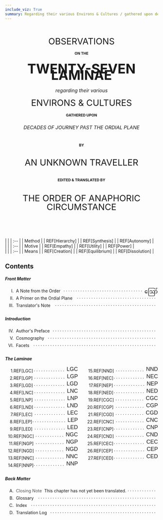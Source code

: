 ```yaml
---
include_viz: True
summary: Regarding their various Environs & Cultures / gathered upon decades of journey past the Ordial Plane / by an Unknown Traveller / edited & translated by the Order of Peripatetic Affairs
---
```


<h1 class="title-page">
<div class="title-2">OBSERVATIONS</div>
<div class="title-4">on the</div>
<div class="title-1">TWENTY-SEVEN LAMINAE</div>
<div class="title-3">regarding their various</div>
<div class="title-2">ENVIRONS & CULTURES</div>
<div class="title-4">gathered upon</div>
<div class="title-3">DECADES OF JOURNEY PAST THE ORDIAL PLANE</div>
<div class="title-4 spaced">by</div>
<div class="title-2">AN UNKNOWN TRAVELLER</div>
<div class="title-4 spaced">edited & translated by</div>
<div class="title-2 guild-name">THE ORDER OF ANAPHORIC CIRCUMSTANCE</div>
</h1>

<!--
  The Marches of Wales: Notes and Impressions on the Welsh Borders, from the Severn Sea to the Sands o' Dee

  OBSERVATIONS
  on the
  RIVER WYE
  and several parts of
  SOUTH WALES, &c.
  relative chiefly to
  PICTURESQUE BEAUTY;
  made
  In the Summer of the Year 1770

  HISTORICAL and DESCRIPTIVE
  **ACCOUNTS**
  of the
  ANCIENT and PRESENT STATE
  of
  THE TOWN
  of
  **MONMOUTH**
  including
  A VARIETY OF PARTICULARS
  deserving the stranger's notice
  RELATING TO THE BOROUGH
  and its
  NEIGHBORHOOD
  collected from original papers and unquestionable authorities
  the whole never before published
-->

<style>
.title-page {
  text-align: center;
  margin: 3.5rem 0 5.5rem;
  font-weight: normal;
  line-height: 1.35rem;
}
  .title-page .title-1 {
    font-size: 2.7rem;
    margin: 1.8rem 0;
    font-weight: bold;
  }
  .bask .title-page .title-1 {
    font-size: 2.4rem;
  }
  .title-page .title-2 {
    font-size: 1.8rem;
    margin: 1.2rem 0;
  }
  .title-page .title-3 {
    font-size: 1rem;
    font-style: italic;
    margin: 1.2rem 0;
  }
  .title-page .title-4 {
    font-size: 0.75rem;
    margin: 0.5rem 0;
    font-weight: bold;
    text-transform: uppercase;
  }
  .title-page .guild-name {
    max-width: 700px;
    margin-left: auto;
    margin-right: auto;
    line-height: 1.8rem;
    text-transform: uppercase;
  }
  .title-page .spaced {
    margin: 2.25rem 0;
  }
  @media only screen and (max-width: 767px) {
    .title-page {
      margin: 0.9rem 0 3.6rem;
    }
      .title-page .title-1 {
        font-size: 1.8rem;
      }
      .title-page .title-2 {
        font-size: 1.35rem;
      }
      .title-page .spaced {
        margin: 1.35rem 0;
      }
  }

.toc {
}
  .toc h1, .toc h4 {
    text-align: center;
    margin-top: 3rem;
    text-transform: uppercase;
  }
  .toc a {
    text-decoration: none;
  }
    .toc a.undone {
      cursor: pointer;
      opacity: 0.75;
    }
    .toc a.undone:hover {
      opacity: 0.85;
    }
  .toc td:first-child {
    text-align: right;
    padding-right: 1em;
  }
  .toc .lamina {
    display: flex;
  }
    .toc .lamina a {
      text-transform: capitalize;
    }
    .toc .laminae-section:first-child {
      margin-right: 24px;
    }
    @media only screen and (max-width: 767px) {
      .toc .lamina {
        display: block;
      }
      .toc .laminae-section:first-child {
        margin: 0;
      }
    }

  .toc .row {
    display: flex;
    justify-content: space-between;
    height: 1.5rem;
    cursor: pointer; /* row click handled in JS via stuff in viz, bleh */
  }
    @media only screen and (max-width: 767px) {
      .toc .row {
        padding-right: 8px;
      }
    }
    .toc .row.hover {
      color: var(--scribe-red-active);
    }
    .toc .hover[data-toc-glyph] {
      color: var(--scribe-red);
    }
  .toc .left {
    white-space: nowrap;
  }
  .toc .numeral {
    width: 28px;
    text-align: right;
    display: inline-block;
  }
    @media only screen and (max-width: 767px) {
      .toc .numeral {
        width: 23px;
      }
    }
  .toc a {
    margin: 0 8px;
  }
  .toc .dots {
    overflow: hidden;
    max-height: 1em;
    text-align: right;
    position: relative;
    top: -0.25rem;
  }
  .toc .dots:before {
    content: '. . . . . . . . . . . . . . . . . . . . . . . . . . . . . . . . . . . . . . . . . . . . . . . . . . . . . . . . . . . . . . . . . . . . . . . . . . . . . . . . . . . . . . . . . . . . . . . . . . . . . . . . . . . . . . . . . . . . . .';
  }
  .toc .page {
    font-family: "NotoSansMyanmar", sans-serif;
    font-size: 18px;
    position: relative;
    margin-left: 8px;
    height: 1.5rem;
    /*width: 1rem;*/
    /*min-width: 1rem;*/
    text-align: center;
    top: -0.45rem;
  }
    @media only screen and (max-width: 767px) {
      .toc .page {
        top: -0.6rem;
      }
    }

  [data-facets]:after {
    display: none;
  }
  [data-facets] + .tooltip {
    display: none !important;
  }
  .toc .laminae-section .tooltip {
    display: none !important;
  }

  .shortcuts {
    font-size: 1rem;
  }

  .viz-wrap.loaded {
    margin-top: -36px;
  }
</style>

<div class="viz-wrap follow-with-dropcap">
  <div class="facet-legend-wrap">
  <div class="facet-legend">
  <div class="table-wrap">
  | |
  | :-- |
  | <span class="axis-name">Method</span> |
  | REF[Hierarchy] |
  | REF[Synthesis] |
  | REF[Autonomy] |
  </div>
  <div class="table-wrap">
  | |
  | :-- |
  | <span class="axis-name">Motive</span> |
  | REF[Empathy] |
  | REF[Utility] |
  | REF[Power] |
  </div>
  <div class="table-wrap">
  | |
  | :-- |
  | <span class="axis-name">Means</span> |
  | REF[Creation] |
  | REF[Equilibrium] |
  | REF[Dissolution] |
  </div>
  </div>
  </div>

  <div class="compass-wrap"><div class="compass"><canvas></canvas></div></div>

  <div class="viz">
  <div class="scroll-handle top"></div>
  <canvas></canvas>
  <div class="tooltip"></div>
  <div class="scroll-handle bottom"></div>
  </div>
</div>

<div class="toc">

## Contents

##### Front Matter

<div class="row">
  <div class="left"><div class="numeral">I.</div><a href="00-i-note">A Note from the <span class="guild-term">Order</span></a></div>
  <div class="dots"></div>
  <div class="page">ဪ</div>
</div>
<div class="row">
  <div class="left"><div class="numeral">II.</div><a href="00-ii-ordial-primer">A Primer on the Ordial Plane</a></div>
  <div class="dots"></div>
  <div class="page"></div>
</div>
<div class="row">
  <div class="left"><div class="numeral">III.</div><a href="00-iii-translators-note">Translator's Note</a></div>
  <div class="dots"></div>
  <div class="page"></div>
</div>

##### Introduction

<div class="row">
  <div class="left"><div class="numeral">IV.</div><a href="00-iv-author-preface">Author's Preface</a></div>
  <div class="dots"></div>
  <div class="page"></div>
</div>
<div class="row">
  <div class="left"><div class="numeral">V.</div><a href="00-v-cosmography">Cosmography</a></div>
  <div class="dots"></div>
  <div class="page"></div>
</div>
<div class="row">
  <div class="left"><div class="numeral">VI.</div><a href="00-vi-facets">Facets</a></div>
  <div class="dots"></div>
  <div class="page"></div>
</div>

##### The Laminae

<div class="lamina">
<div class="laminae-section">
<div class="row">
  <div class="left"><div class="numeral">1.</div>REF[LGC]</div>
  <div class="dots"></div>
  <div class="page">LGC</div>
</div>
<div class="row">
  <div class="left"><div class="numeral">2.</div>REF[LGP]</div>
  <div class="dots"></div>
  <div class="page">LGP</div>
</div>
<div class="row">
  <div class="left"><div class="numeral">3.</div>REF[LGD]</div>
  <div class="dots"></div>
  <div class="page">LGD</div>
</div>

<div class="row">
  <div class="left"><div class="numeral">4.</div>REF[LNC]</div>
  <div class="dots"></div>
  <div class="page">LNC</div>
</div>
<div class="row">
  <div class="left"><div class="numeral">5.</div>REF[LNP]</div>
  <div class="dots"></div>
  <div class="page">LNP</div>
</div>
<div class="row">
  <div class="left"><div class="numeral">6.</div>REF[LND]</div>
  <div class="dots"></div>
  <div class="page">LND</div>
</div>

<div class="row">
  <div class="left"><div class="numeral">7.</div>REF[LEC]</div>
  <div class="dots"></div>
  <div class="page">LEC</div>
</div>
<div class="row">
  <div class="left"><div class="numeral">8.</div>REF[LEP]</div>
  <div class="dots"></div>
  <div class="page">LEP</div>
</div>
<div class="row">
  <div class="left"><div class="numeral">9.</div>REF[LED]</div>
  <div class="dots"></div>
  <div class="page">LED</div>
</div>

<div class="row">
  <div class="left"><div class="numeral">10.</div>REF[NGC]</div>
  <div class="dots"></div>
  <div class="page">NGC</div>
</div>
<div class="row">
  <div class="left"><div class="numeral">11.</div>REF[NGP]</div>
  <div class="dots"></div>
  <div class="page">NGP</div>
</div>
<div class="row">
  <div class="left"><div class="numeral">12.</div>REF[NGD]</div>
  <div class="dots"></div>
  <div class="page">NGD</div>
</div>

<div class="row">
  <div class="left"><div class="numeral">13.</div>REF[NNC]</div>
  <div class="dots"></div>
  <div class="page">NNC</div>
</div>
<div class="row">
  <div class="left"><div class="numeral">14.</div>REF[NNP]</div>
  <div class="dots"></div>
  <div class="page">NNP</div>
</div>
</div>

<div class="laminae-section">
<div class="row">
  <div class="left"><div class="numeral">15.</div>REF[NND]</div>
  <div class="dots"></div>
  <div class="page">NND</div>
</div>

<div class="row">
  <div class="left"><div class="numeral">16.</div>REF[NEC]</div>
  <div class="dots"></div>
  <div class="page">NEC</div>
</div>
<div class="row">
  <div class="left"><div class="numeral">17.</div>REF[NEP]</div>
  <div class="dots"></div>
  <div class="page">NEP</div>
</div>
<div class="row">
  <div class="left"><div class="numeral">18.</div>REF[NED]</div>
  <div class="dots"></div>
  <div class="page">NED</div>
</div>

<div class="row">
  <div class="left"><div class="numeral">19.</div>REF[CGC]</div>
  <div class="dots"></div>
  <div class="page">CGC</div>
</div>
<div class="row">
  <div class="left"><div class="numeral">20.</div>REF[CGP]</div>
  <div class="dots"></div>
  <div class="page">CGP</div>
</div>
<div class="row">
  <div class="left"><div class="numeral">21.</div>REF[CGD]</div>
  <div class="dots"></div>
  <div class="page">CGD</div>
</div>

<div class="row">
  <div class="left"><div class="numeral">22.</div>REF[CNC]</div>
  <div class="dots"></div>
  <div class="page">CNC</div>
</div>
<div class="row">
  <div class="left"><div class="numeral">23.</div>REF[CNP]</div>
  <div class="dots"></div>
  <div class="page">CNP</div>
</div>
<div class="row">
  <div class="left"><div class="numeral">24.</div>REF[CND]</div>
  <div class="dots"></div>
  <div class="page">CND</div>
</div>

<div class="row">
  <div class="left"><div class="numeral">25.</div>REF[CEC]</div>
  <div class="dots"></div>
  <div class="page">CEC</div>
</div>
<div class="row">
  <div class="left"><div class="numeral">26.</div>REF[CEP]</div>
  <div class="dots"></div>
  <div class="page">CEP</div>
</div>
<div class="row">
  <div class="left"><div class="numeral">27.</div>REF[CED]</div>
  <div class="dots"></div>
  <div class="page">CED</div>
</div>

</div>
</div>

##### Back Matter

<div class="row">
  <div class="left"><div class="numeral">A.</div><span class="tooltip-wrap"><a class="tooltip-anchor undone" hreff="#">Closing Note</a><span class="tooltip">This chapter has not yet been translated.</span></span></div>
  <!-- <div class="left"><div class="numeral">A.</div><a href="a-close">Closing Note</a></div> -->
  <div class="dots"></div>
  <div class="page"></div>
</div>
<div class="row">
  <div class="left"><div class="numeral">B.</div><a href="b-glossary">Glossary</a></div>
  <div class="dots"></div>
  <div class="page"></div>
</div>
<div class="row">
  <div class="left"><div class="numeral">C.</div><a href="c-index">Index</a></div>
  <div class="dots"></div>
  <div class="page"></div>
</div>
<div class="row">
  <div class="left"><div class="numeral">D.</div><a href="d-translation-log">Translation Log</a></div>
  <div class="dots"></div>
  <div class="page"></div>
</div>

</div>
